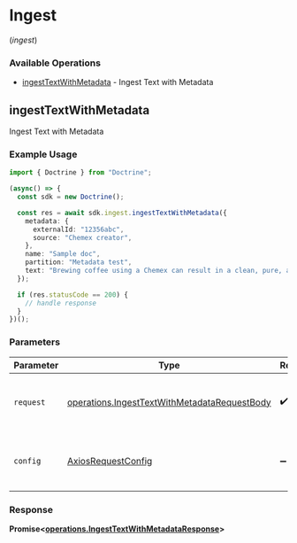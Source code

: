 # Ingest
(*ingest*)

### Available Operations

* [ingestTextWithMetadata](#ingesttextwithmetadata) - Ingest Text with Metadata

## ingestTextWithMetadata

Ingest Text with Metadata

### Example Usage

```typescript
import { Doctrine } from "Doctrine";

(async() => {
  const sdk = new Doctrine();

  const res = await sdk.ingest.ingestTextWithMetadata({
    metadata: {
      externalId: "12356abc",
      source: "Chemex creator",
    },
    name: "Sample doc",
    partition: "Metadata test",
    text: "Brewing coffee using a Chemex can result in a clean, pure, and flavorful cup of coffee. Here is a simple guide to brewing coffee using a Chemex:\n\nWhat you'll need:\n\nChemex\nChemex filters\n42 grams of coffee beans\nGrinder\n700 grams (or ml) of water, plus additional for rinsing\nKettle\nScale\nTimer\nSteps:\n\nBoil your water: Start by bringing your water to a boil. The ideal brewing temperature is between 1195 to 2005 degrees Fahrenheit, so let the water cool down a bit after boiling.\nGrind your coffee: While your water is boiling, grind your coffee beans to a medium-coarse grind. You want the consistency to be similar to sea salt.\nPrepare the filter: Place the Chemex filter in the brewer with the thicker (multi-layered) side against the pouring spout. Rinse the filter with hot water to get rid of any paper taste and to preheat the Chemex. Then, discard the rinse water.\nAdd coffee: Place your Chemex on the scale, tare it to zero, and add your ground coffee.\nBloom the coffee: Start your timer and pour enough water (about 70-100 grams) over the coffee grounds to wet them evenly. Let it sit and \"bloom\" for 30-45 seconds. This allows the coffee to de-gas, enabling the water to yield the full potential of the coffee.\nContinue pouring: After the bloom, continue pouring the water in a slow, steady spiral from the middle of the grounds outwards, pausing as needed to let it drip through. Try to avoid pouring directly on the filter. Continue until you've reached 700 grams (or ml) of water.\nWait: Allow the rest of the water to drip through the grounds. This should take around 4 to 5 minutes. If it's dripping too fast, you may need a finer grind. If it's too slow, try a coarser grind.\nEnjoy: Once the dripping slows to a stop, remove and discard the filter. Swirl the brewed coffee in the Chemex a bit to mix it evenly, then pour and enjoy!\nRemember, these are just guidelines. The best cup of coffee is one that tastes right to you, so feel free to adjust the amount of coffee, the grind size, the water temperature, and the brew time to suit your tastes. The Chemex is a forgiving brewing method, so don't be afraid to experiment a bit to find your perfect brew.",
  });

  if (res.statusCode == 200) {
    // handle response
  }
})();
```

### Parameters

| Parameter                                                                                                    | Type                                                                                                         | Required                                                                                                     | Description                                                                                                  |
| ------------------------------------------------------------------------------------------------------------ | ------------------------------------------------------------------------------------------------------------ | ------------------------------------------------------------------------------------------------------------ | ------------------------------------------------------------------------------------------------------------ |
| `request`                                                                                                    | [operations.IngestTextWithMetadataRequestBody](../../models/operations/ingesttextwithmetadatarequestbody.md) | :heavy_check_mark:                                                                                           | The request object to use for the request.                                                                   |
| `config`                                                                                                     | [AxiosRequestConfig](https://axios-http.com/docs/req_config)                                                 | :heavy_minus_sign:                                                                                           | Available config options for making requests.                                                                |


### Response

**Promise<[operations.IngestTextWithMetadataResponse](../../models/operations/ingesttextwithmetadataresponse.md)>**

